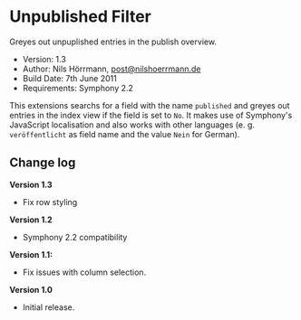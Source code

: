 # Unpublished Filter

Greyes out unpuplished entries in the publish overview.

- Version: 1.3
- Author: Nils Hörrmann, post@nilshoerrmann.de
- Build Date: 7th June 2011
- Requirements: Symphony 2.2

This extensions searchs for a field with the name `published` and greyes out entries in the index view if the field is set to `No`. It makes use of Symphony's JavaScript localisation and also works with other languages (e. g. `veröffentlicht` as field name and the value `Nein` for German).

## Change log

**Version 1.3**

- Fix row styling

**Version 1.2**

- Symphony 2.2 compatibility

**Version 1.1:**

- Fix issues with column selection.

**Version 1.0**

- Initial release.